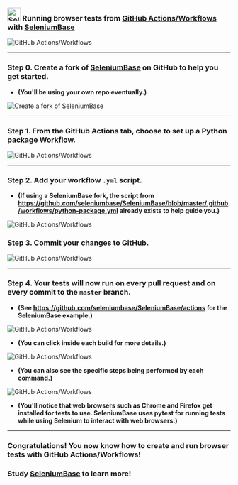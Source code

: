 ### <img src="https://seleniumbase.io/img/sb_icon.png" title="SeleniumBase" width="30" /> Running browser tests from [GitHub Actions/Workflows](https://github.com/seleniumbase/SeleniumBase/actions) with [SeleniumBase](https://github.com/seleniumbase/SeleniumBase)

![](https://cdn2.hubspot.net/hubfs/100006/images/github_workflows_7.png "GitHub Actions/Workflows")

----------

### Step 0. Create a fork of [SeleniumBase](https://github.com/seleniumbase/SeleniumBase) on GitHub to help you get started.

* **(You'll be using your own repo eventually.)**

![](https://cdn2.hubspot.net/hubfs/100006/images/github_workflows_2.png "Create a fork of SeleniumBase")

----------

### Step 1. From the GitHub Actions tab, choose to set up a Python package Workflow.

![](https://cdn2.hubspot.net/hubfs/100006/images/github_workflows_1.png "GitHub Actions/Workflows")

----------

### Step 2. Add your workflow ``.yml`` script.

* **(If using a SeleniumBase fork, the script from https://github.com/seleniumbase/SeleniumBase/blob/master/.github/workflows/python-package.yml already exists to help guide you.)**

![](https://cdn2.hubspot.net/hubfs/100006/images/github_workflows_9.png "GitHub Actions/Workflows")

### Step 3. Commit your changes to GitHub.

![](https://cdn2.hubspot.net/hubfs/100006/images/github_workflows_4.png "GitHub Actions/Workflows")

----------

### Step 4. Your tests will now run on every pull request and on every commit to the ``master`` branch.

* **(See https://github.com/seleniumbase/SeleniumBase/actions for the SeleniumBase example.)**

![](https://cdn2.hubspot.net/hubfs/100006/images/github_workflows_5.png "GitHub Actions/Workflows")

* **(You can click inside each build for more details.)**

![](https://cdn2.hubspot.net/hubfs/100006/images/github_workflows_6.png "GitHub Actions/Workflows")

* **(You can also see the specific steps being performed by each command.)**

![](https://cdn2.hubspot.net/hubfs/100006/images/github_workflows_7.png "GitHub Actions/Workflows")

* **(You'll notice that web browsers such as Chrome and Firefox get installed for tests to use. SeleniumBase uses pytest for running tests while using Selenium to interact with web browsers.)**

----------

### Congratulations! You now know how to create and run browser tests with GitHub Actions/Workflows!

### **Study [SeleniumBase](https://github.com/seleniumbase/SeleniumBase) to learn more!**
